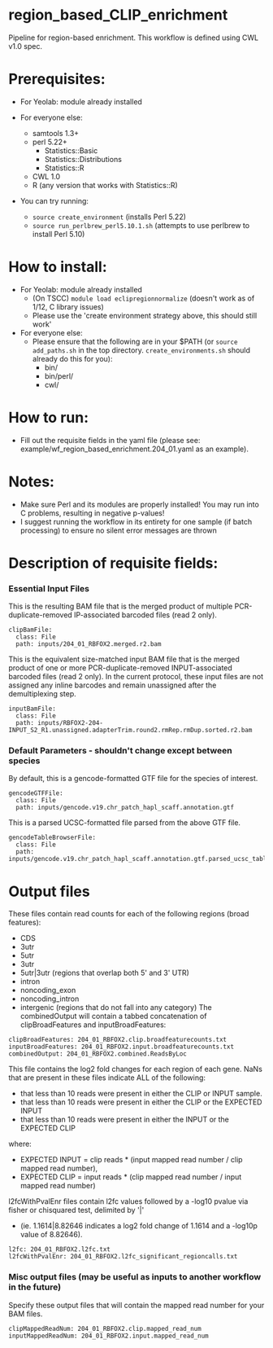 # region_based_CLIP_enrichment
Pipeline for region-based enrichment. This workflow is defined using
CWL v1.0 spec.

# Prerequisites:
- For Yeolab: module already installed
- For everyone else:
    - samtools 1.3+
    - perl 5.22+
        - Statistics::Basic
        - Statistics::Distributions
        - Statistics::R
    - CWL 1.0
    - R (any version that works with Statistics::R)

- You can try running:
    - ```source create_environment``` (installs Perl 5.22)
    - ```source run_perlbrew_perl5.10.1.sh``` (attempts to use perlbrew to install Perl 5.10)

# How to install:
- For Yeolab: module already installed
    - (On TSCC) ```module load eclipregionnormalize``` (doesn't work as of 1/12, C library issues)
    - Please use the 'create environment strategy above, this should still work'
- For everyone else:
    - Please ensure that the following are in your $PATH
    (or ```source add_paths.sh``` in the top directory.
    ```create_environments.sh``` should already do this for you):
        - bin/
        - bin/perl/
        - cwl/

# How to run:
- Fill out the requisite fields in the yaml file (please see: example/wf_region_based_enrichment.204_01.yaml as an example).

# Notes:
- Make sure Perl and its modules are properly installed! You may run into C problems, resulting in negative p-values!
- I suggest running the workflow in its entirety for one sample (if batch processing) to ensure no silent error messages are thrown

# Description of requisite fields:

### Essential Input Files
This is the resulting BAM file that is the merged product of multiple
PCR-duplicate-removed IP-associated barcoded files (read 2 only).
```
clipBamFile:
  class: File
  path: inputs/204_01_RBFOX2.merged.r2.bam
```
This is the equivalent size-matched input BAM file that is the merged product of one or more
PCR-duplicate-removed INPUT-associated barcoded files (read 2 only). In the current protocol,
these input files are not assigned any inline barcodes and remain unassigned after
the demultiplexing step.
```
inputBamFile:
  class: File
  path: inputs/RBFOX2-204-INPUT_S2_R1.unassigned.adapterTrim.round2.rmRep.rmDup.sorted.r2.bam
```

### Default Parameters - shouldn't change except between species
By default, this is a gencode-formatted GTF file for the species of interest.
```
gencodeGTFFile:
  class: File
  path: inputs/gencode.v19.chr_patch_hapl_scaff.annotation.gtf
```
This is a parsed UCSC-formatted file parsed from the above GTF file.
```
gencodeTableBrowserFile:
  class: File
  path: inputs/gencode.v19.chr_patch_hapl_scaff.annotation.gtf.parsed_ucsc_tableformat
```

# Output files
These files contain read counts for each of the following regions (broad features):
- CDS
- 3utr
- 5utr
- 3utr
- 5utr|3utr (regions that overlap both 5' and 3' UTR)
- intron
- noncoding_exon
- noncoding_intron
- intergenic (regions that do not fall into any category)
The combinedOutput will contain a tabbed concatenation of clipBroadFeatures and inputBroadFeatures:
```
clipBroadFeatures: 204_01_RBFOX2.clip.broadfeaturecounts.txt
inputBroadFeatures: 204_01_RBFOX2.input.broadfeaturecounts.txt
combinedOutput: 204_01_RBFOX2.combined.ReadsByLoc
```
This file contains the log2 fold changes for each region of each gene. NaNs that are
present in these files indicate ALL of the following:
- that less than 10 reads were present in either the CLIP or INPUT sample.
- that less than 10 reads were present in either the CLIP or the EXPECTED INPUT
- that less than 10 reads were present in either the INPUT or the EXPECTED CLIP

where:
- EXPECTED INPUT = clip reads * (input mapped read number / clip mapped read number),
- EXPECTED CLIP = input reads * (clip mapped read number / input mapped read number)

l2fcWithPvalEnr files contain l2fc values followed by a -log10 pvalue via fisher or chisquared test, delimited by '|'
- (ie. 1.1614|8.82646 indicates a log2 fold change of 1.1614 and a -log10p value of 8.82646).
```
l2fc: 204_01_RBFOX2.l2fc.txt
l2fcWithPvalEnr: 204_01_RBFOX2.l2fc_significant_regioncalls.txt
```

### Misc output files (may be useful as inputs to another workflow in the future)
Specify these output files that will contain the mapped read number for your BAM files.
```
clipMappedReadNum: 204_01_RBFOX2.clip.mapped_read_num
inputMappedReadNum: 204_01_RBFOX2.input.mapped_read_num
```